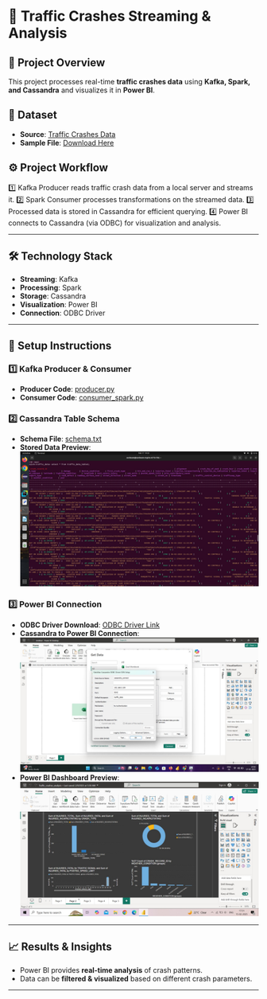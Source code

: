 
# 🚦 Traffic Crashes Streaming & Analysis

## 📌 Project Overview  
This project processes real-time **traffic crashes data** using **Kafka, Spark, and Cassandra** and visualizes it in **Power BI**.

## 🔗 Dataset  
- **Source**: [Traffic Crashes Data](https://catalog.data.gov/dataset/traffic-crashes-crashes)  
- **Sample File**: [Download Here](data/US_traffic_sample.csv)

## ⚙️ Project Workflow  
1️⃣ Kafka Producer reads traffic crash data from a local server and streams it.
2️⃣ Spark Consumer processes transformations on the streamed data.
3️⃣ Processed data is stored in Cassandra for efficient querying.
4️⃣ Power BI connects to Cassandra (via ODBC) for visualization and analysis.

---

## 🛠️ Technology Stack  
- **Streaming**: Kafka  
- **Processing**: Spark  
- **Storage**: Cassandra  
- **Visualization**: Power BI  
- **Connection**: ODBC Driver  

---

## 🚀 Setup Instructions  

### 1️⃣ Kafka Producer & Consumer  
- **Producer Code**: [producer.py](kafka/producer%20(1).py)  
- **Consumer Code**: [consumer_spark.py](kafka/consumer_spark.py)  

### 2️⃣ Cassandra Table Schema  
- **Schema File**: [schema.txt](Cassandra/schema.txt)  
- **Stored Data Preview**:  
  ![Cassandra Screenshot](Cassandra/Cassandra_screenshots/Cassandra_1.jpeg)

### 3️⃣ Power BI Connection  
- **ODBC Driver Download**: [ODBC Driver Link](PowerBI/odbc_driver_link.txt)  
- **Cassandra to Power BI Connection**:  
  ![Power BI Connection](PowerBI/Connectivity_screenshots/Connectivity_2.jpeg)  
- **Power BI Dashboard Preview**:  
  ![Power BI Dashboard](PowerBI/powerBI_screenshots/powerbi_4.jpeg)

---

## 📈 Results & Insights  
- Power BI provides **real-time analysis** of crash patterns.  
- Data can be **filtered & visualized** based on different crash parameters.

---




